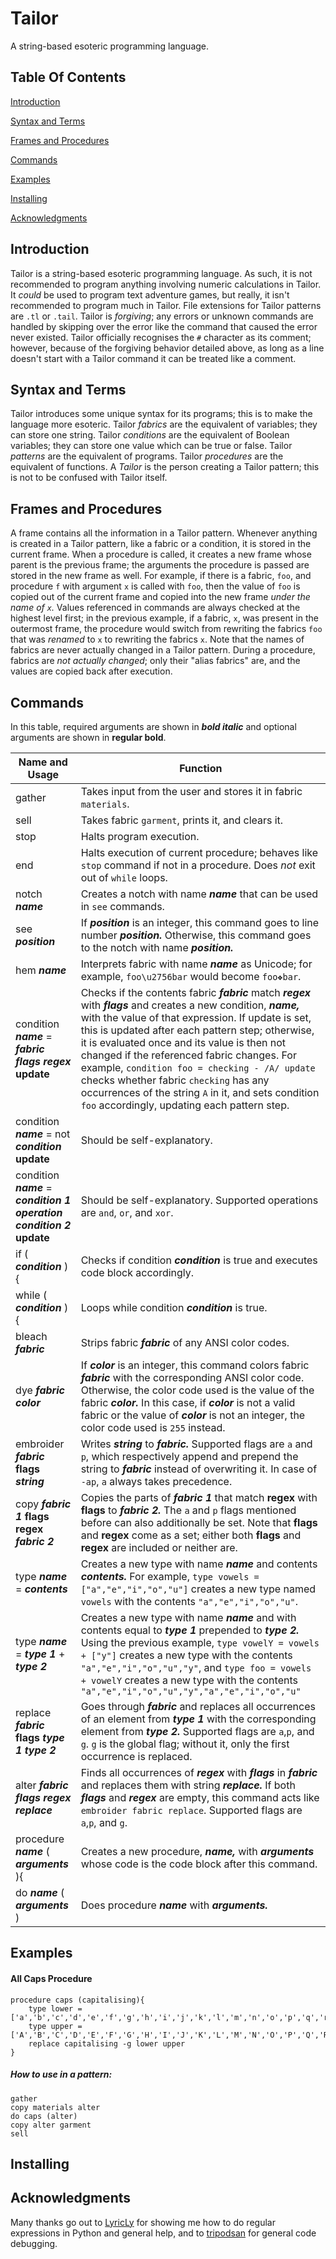 # Tailor
A string-based esoteric programming language.

## Table Of Contents
[Introduction](https://github.com/wompking/tailorlang/blob/master/README.md#introduction)

[Syntax and Terms](https://github.com/wompking/tailorlang/blob/master/README.md#syntax-and-terms)

[Frames and Procedures](https://github.com/wompking/tailorlang/blob/master/README.md#frames-and-procedures)

[Commands](https://github.com/wompking/tailorlang/blob/master/README.md#commands)

[Examples](https://github.com/wompking/tailorlang/blob/master/README.md#examples)

[Installing](https://github.com/wompking/tailorlang/blob/master/README.md#installing)

[Acknowledgments](https://github.com/wompking/tailorlang/blob/master/README.md#acknowledgments)

## Introduction
Tailor is a string-based esoteric programming language. As such, it is not recommended to program anything involving numeric calculations in Tailor. It *could* be used to program text adventure games, but really, it isn't recommended to program much in Tailor. File extensions for Tailor patterns are `.tl` or `.tail`. Tailor is *forgiving*; any errors or unknown commands are handled by skipping over the error like the command that caused the error never existed. Tailor officially recognises the `#` character as its comment; however, because of the forgiving behavior detailed above, as long as a line doesn't start with a Tailor command it can be treated like a comment.
## Syntax and Terms
Tailor introduces some unique syntax for its programs; this is to make the language more esoteric.
Tailor *fabrics* are the equivalent of variables; they can store one string.
Tailor *conditions* are the equivalent of Boolean variables; they can store one value which can be true or false.
Tailor *patterns* are the equivalent of programs.
Tailor *procedures* are the equivalent of functions.
A *Tailor* is the person creating a Tailor pattern; this is not to be confused with Tailor itself.
## Frames and Procedures
A frame contains all the information in a Tailor pattern. Whenever anything is created in a Tailor pattern, like a fabric or a condition, it is stored in the current frame. When a procedure is called, it creates a new frame whose parent is the previous frame; the arguments the procedure is passed are stored in the new frame as well. For example, if there is a fabric, `foo`, and procedure `f` with argument `x` is called with `foo`, then the value of `foo` is copied out of the current frame and copied into the new frame *under the name of `x`.* Values referenced in commands are always checked at the highest level first; in the previous example, if a fabric, `x`, was present in the outermost frame, the procedure would switch from rewriting the fabrics `foo` that was *renamed* to `x` to rewriting the fabrics `x`. Note that the names of fabrics are never actually changed in a Tailor pattern. During a procedure, fabrics are *not actually changed*; only their "alias fabrics" are, and the values are copied back after execution.
## Commands

In this table, required arguments are shown in ***bold italic*** and optional arguments are shown in **regular bold**.

| Name and Usage      | Function |
|---------------------|----------|
| gather              | Takes input from the user and stores it in fabric `materials`. |
| sell                | Takes fabric `garment`, prints it, and clears it. |
| stop                | Halts program execution. |
| end                 | Halts execution of current procedure; behaves like `stop` command if not in a procedure. Does *not* exit out of `while` loops. |
| notch ***name***    | Creates a notch with name ***name*** that can be used in `see` commands.|
| see ***position***  | If ***position*** is an integer, this command goes to line number ***position.*** Otherwise, this command goes to the notch with name ***position.***
| hem ***name***      | Interprets fabric with name ***name*** as Unicode; for example, `foo\u2756bar` would become `foo❖bar`.
| condition ***name*** = ***fabric flags regex*** **update** | Checks if the contents fabric ***fabric*** match ***regex*** with ***flags*** and creates a new condition, ***name,*** with the value of that expression. If update is set, this is updated after each pattern step; otherwise, it is evaluated once and its value is then not changed if the referenced fabric changes. For example, `condition foo = checking - /A/ update` checks whether fabric `checking` has any occurrences of the string `A` in it, and sets condition `foo` accordingly, updating each pattern step.
| condition ***name*** = not ***condition*** **update** | Should be self-explanatory.
| condition ***name*** = ***condition 1*** ***operation*** ***condition 2*** **update** | Should be self-explanatory. Supported operations are `and`, `or`, and `xor`.
| if ( ***condition*** ){|Checks if condition ***condition*** is true and executes code block accordingly.
| while ( ***condition*** ){|Loops while condition ***condition*** is true.
| bleach ***fabric*** | Strips fabric ***fabric*** of any ANSI color codes.
| dye ***fabric color*** |If ***color*** is an integer, this command colors fabric ***fabric*** with the corresponding ANSI color code. Otherwise, the color code used is the value of the fabric ***color.*** In this case, if ***color*** is not a valid fabric or the value of ***color*** is not an integer, the color code used is `255` instead.
| embroider ***fabric*** **flags** ***string*** | Writes ***string*** to ***fabric.*** Supported flags are `a` and `p`, which respectively append and prepend the string to ***fabric*** instead of overwriting it. In case of `-ap`, `a` always takes precedence.
| copy ***fabric 1*** **flags regex** ***fabric 2*** | Copies the parts of ***fabric 1*** that match **regex** with **flags** to ***fabric 2.*** The `a` and `p` flags mentioned before can also additionally be set. Note that **flags** and **regex** come as a set; either both **flags** and **regex** are included or neither are.
| type ***name*** = ***contents*** | Creates a new type with name ***name*** and contents ***contents.*** For example, `type vowels = ["a","e","i","o","u"]` creates a new type named `vowels` with the contents `"a","e","i","o","u"`.
| type ***name*** = ***type 1*** + ***type 2*** | Creates a new type with name ***name*** and with contents equal to ***type 1*** prepended to ***type 2.*** Using the previous example, `type vowelY = vowels + ["y"]` creates a new type with the contents `"a","e","i","o","u","y"`, and `type foo = vowels + vowelY` creates a new type with the contents `"a","e","i","o","u","y","a","e","i","o","u"`
| replace ***fabric*** **flags** ***type 1 type 2*** | Goes through ***fabric*** and replaces all occurrences of an element from ***type 1*** with the corresponding element from ***type 2.*** Supported flags are `a`,`p`, and `g`. `g` is the global flag; without it, only the first occurrence is replaced.
| alter ***fabric flags regex replace*** | Finds all occurrences of ***regex*** with ***flags*** in ***fabric*** and replaces them with string ***replace.***  If both ***flags*** and ***regex*** are empty, this command acts like `embroider fabric replace`. Supported flags are `a`,`p`, and `g`.
| procedure ***name*** ( ***arguments*** ){ | Creates a new procedure, ***name,*** with ***arguments*** whose code is the code block after this command.
| do ***name*** ( ***arguments*** ) | Does procedure ***name*** with ***arguments.***
## Examples

#### All Caps Procedure
```
procedure caps (capitalising){
	type lower = ['a','b','c','d','e','f','g','h','i','j','k','l','m','n','o','p','q','r','s','t','u','v','w','x','y','z']
	type upper = ['A','B','C','D','E','F','G','H','I','J','K','L','M','N','O','P','Q','R','S','T','U','V','W','X','Y','Z']
	replace capitalising -g lower upper
}
```
##### How to use in a pattern:

```
gather
copy materials alter
do caps (alter)
copy alter garment
sell
```

## Installing

## Acknowledgments
Many thanks go out to [LyricLy](https://github.com/LyricLy) for showing me how to do regular expressions in Python and general help, and to [tripodsan](https://github.com/tripodsan) for general code debugging.
